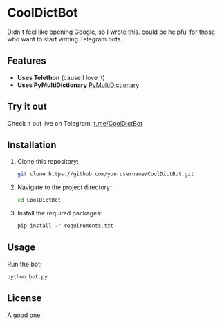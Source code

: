 # CoolDictBot

Didn't feel like opening Google, so I wrote this. could be helpful for those who want to start writing Telegram bots.

## Features

- **Uses Telethon** (cause I love it)
- **Uses PyMultiDictionary** [PyMultiDictionary](https://github.com/ppizarror/PyMultiDictionary)

## Try it out

Check it out live on Telegram: [t.me/CoolDictBot](https://t.me/CoolDictBot)

## Installation

1. Clone this repository:
    ```bash
    git clone https://github.com/yourusername/CoolDictBot.git
    ```
2. Navigate to the project directory:
    ```bash
    cd CoolDictBot
    ```
3. Install the required packages:
    ```bash
    pip install -r requirements.txt
    ```

## Usage

Run the bot:
```bash
python bot.py 
```

## License

A good one